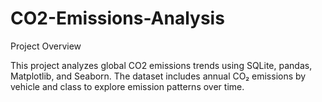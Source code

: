 # CO2-Emissions-Analysis

Project Overview

This project analyzes global CO2 emissions trends using SQLite, pandas, Matplotlib, and Seaborn. The dataset includes annual CO₂ emissions by vehicle and class to explore emission patterns over time.
